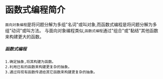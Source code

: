 # 函数式编程简介

`面向对象编程`是将问题分解为多组"名词"或叫对象,而函数式编程是将问题分解为多组"动词"或叫方法。
与面向对象编程类似,`函数式编程`通过"组合"或"黏结"其他函数来构建更大的函数。


##### 函数式编程

    1.确定抽象,将其构建为函数。
    2.利用已有的函数来构建更复杂的抽象。
    3.通过将现有函数传递给其它函数来构建更复杂的抽象。
